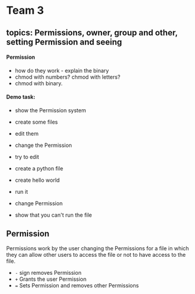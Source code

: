 # Team 3
## topics: Permissions, owner, group and other, setting Permission and seeing

#### Permission
  - how do they work - explain the binary
  - chmod with numbers? chmod with letters?
  - chmod with binary.

#### Demo task:
- show the Permission system
- create some files
- edit them
- change the Permission
- try to edit

- create a python file
- create hello world
- run it
- change Permission
- show that you can't run the file

## Permission

Permissions work by the user changing the Permissions for a file in which they can allow other users to access the file or not to have access to the file.

 - `-` sign removes Permission
 - `+` Grants the user Permission
 - `=` Sets Permission and removes other Permissions

 
